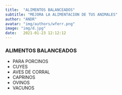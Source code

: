 ```yaml
---
title:  "ALIMENTOS BALANCEADOS"
subtitle: "MEJORA LA ALIMENTACION DE TUS ANIMALES"
author: "ANDR"
avatar: "img/authors/wferr.png"
image: "img/d.jpg"
date:   2021-01-23 12:12:12
---
```


### ALIMENTOS BALANCEADOS
- PARA PORCINOS
- CUYES
- AVES DE CORRAL
- CAPRINOS
- OVINOS
- VACUNOS